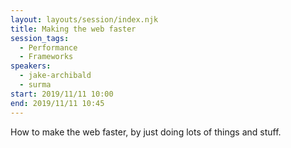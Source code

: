 ```yaml
---
layout: layouts/session/index.njk
title: Making the web faster
session_tags:
  - Performance
  - Frameworks
speakers:
  - jake-archibald
  - surma
start: 2019/11/11 10:00
end: 2019/11/11 10:45
---
```


How to make the web faster, by just doing lots of things and stuff.
